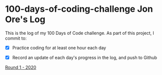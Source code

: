 # 100-days-of-coding-challenge Jon Ore's Log
This is the log of my 100 Days of Code challenge. As part of this project, I commit to:
- [x] Practice coding for at least one hour each day
- [x] Record an update of each day's progress in the log, and push to Github


[Round 1 - 2020](R1.md)

